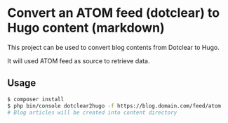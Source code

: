 Convert an ATOM feed (dotclear) to Hugo content (markdown)
===

This project can be used to convert blog contents from Dotclear to Hugo. 

It will used ATOM feed as source to retrieve data.

Usage
----

```bash
$ composer install
$ php bin/console dotclear2hugo -f https://blog.domain.com/feed/atom
# Blog articles will be created into content directory
```
